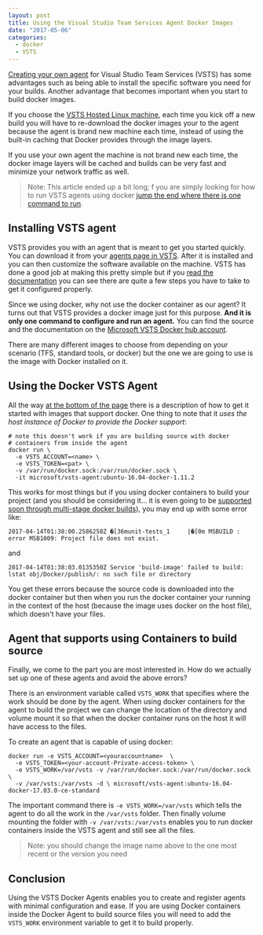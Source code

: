 ```yaml
---
layout: post
title: Using the Visual Studio Team Services Agent Docker Images
date: "2017-05-06"
categories:
  - docker
  - VSTS
---
```


[Creating your own agent](https://www.visualstudio.com/en-us/docs/build/concepts/agents/agents#install) for Visual Studio Team Services (VSTS) has some advantages such as being able to install the specific software you need for your builds.  Another advantage that becomes important when you start to build docker images.  

If you choose the [VSTS Hosted Linux machine](https://www.visualstudio.com/en-us/docs/build/concepts/agents/agents#hosted-agents), each time you kick off a new build you will have to re-download the docker images your to the agent because the agent is brand new machine each time, instead of using the built-in caching that Docker provides through the image layers.  

If you use your own agent the machine is not brand new each time, the docker image layers will be cached and builds can be very fast and minimize your network traffic as well.

> Note: This article ended up a bit long; f you are simply looking for how to run VSTS agents using docker [jump the end where there is one command to run](#agent-that-supports-using-containers-to-build-source).

## Installing VSTS agent
VSTS provides you with an agent that is meant to get you started quickly.  You can download it from your [agents page in VSTS](https://www.visualstudio.com/en-us/docs/build/actions/agents/v2-linux#download-and-configure-the-agent).  After it is installed and you can then customize the software available on the machine.  VSTS has done a good job at making this pretty simple but if you [read the documentation](https://www.visualstudio.com/en-us/docs/build/actions/agents/v2-linux#learn-about-agents) you can see there are quite a few steps you have to take to get it configured properly.

Since we using docker, why not use the docker container as our agent?  It turns out that VSTS provides a docker image just for this purpose. **And it is only one command to configure and run an agent.**  You can find the source and the documentation on the [Microsoft VSTS Docker hub account](https://hub.docker.com/r/microsoft/vsts-agent/).  

There are many different images to choose from depending on your scenario (TFS, standard tools, or docker) but the one we are going to use is the image with Docker installed on it.

## Using the Docker VSTS Agent
All the way [at the bottom of the page](https://hub.docker.com/r/microsoft/vsts-agent/) there is a description of how to get it started with images that support docker.  One thing to note that it *uses the host instance of Docker to provide the Docker support*:

```
# note this doesn't work if you are building source with docker 
# containers from inside the agent
docker run \
  -e VSTS_ACCOUNT=<name> \
  -e VSTS_TOKEN=<pat> \
  -v /var/run/docker.sock:/var/run/docker.sock \
  -it microsoft/vsts-agent:ubuntu-16.04-docker-1.11.2
```

This works for most things but if you using docker containers to build your project (and you should be considering it... it is even going to be [supported soon through multi-stage docker builds](http://blog.alexellis.io/mutli-stage-docker-builds/)), you may end up with some error like:

```
2017-04-14T01:38:00.2586250Z �[36munit-tests_1     |�[0m MSBUILD : error MSB1009: Project file does not exist.
```

and 

```
2017-04-14T01:38:03.0135350Z Service 'build-image' failed to build: lstat obj/Docker/publish/: no such file or directory
```

You get these errors because the source code is downloaded into the docker container but then when you run the docker container your running in the context of the host (because the image uses docker on the host file), which doesn't have your files.  

## Agent that supports using Containers to build source
Finally, we come to the part you are most interested in.  How do we actually set up one of these agents and avoid the above errors?  

There is an environment variable called ```VSTS_WORK``` that specifies where the work should be done by the agent.  When using docker containers for the agent to build the project we can change the location of the directory and volume mount it so that when the docker container runs on the host it will have access to the files.

To create an agent that is capable of using docker:

```
docker run -e VSTS_ACCOUNT=<youraccountname>  \
  -e VSTS_TOKEN=<your-account-Private-access-token> \
  -e VSTS_WORK=/var/vsts -v /var/run/docker.sock:/var/run/docker.sock \
  -v /var/vsts:/var/vsts -d \ microsoft/vsts-agent:ubuntu-16.04-docker-17.03.0-ce-standard
```

The important command there is ```-e VSTS_WORK=/var/vsts``` which tells the agent to do all the work in the ```/var/vsts``` folder.  Then finally volume mounting the folder with ```-v /var/vsts:/var/vsts``` enables you to run docker containers inside the VSTS agent and still see all the files.

> Note: you should change the image name above to the one most recent or the version you need

## Conclusion
Using the VSTS Docker Agents enables you to create and register agents with minimal configuration and ease.  If you are using Docker containers inside the Docker Agent to build source files you will need to add the ```VSTS_WORK``` environment variable to get it to build properly.
